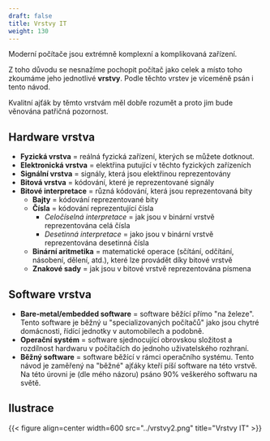 ```yaml
---
draft: false
title: Vrstvy IT
weight: 130
---
```


Moderní počítače jsou extrémně komplexní a komplikovaná zařízení.

Z toho důvodu se nesnažíme pochopit počítač jako celek a místo toho zkoumáme jeho jednotlivé **vrstvy**. Podle těchto vrstev je víceméně psán i tento návod. 

Kvalitní ajťák by těmto vrstvám měl dobře rozumět a proto jim bude věnována patřičná pozornost.

## Hardware vrstva

- **Fyzická vrstva** = reálná fyzická zařízení, kterých se můžete dotknout.
- **Elektronická vrstva** = elektřina putující v těchto fyzických zařízeních
- **Signální vrstva** = signály, která jsou elektřinou reprezentovány
- **Bitová vrstva** = kódování, které je reprezentované signály
- **Bitové interpretace** = různá kódování, která jsou reprezentovaná bity 
  - **Bajty** = kódování reprezentované bity
  - **Čísla** = kódování reprezentující čísla
    - *Celočíselná interpretace* = jak jsou v binární vrstvě reprezentována celá čísla
    - *Desetinná interpretace* = jako jsou v binární vrstvě reprezentována desetinná čísla  
  - **Binární aritmetika** = matematické operace (sčítání, odčítání, násobení, dělení, atd.), které lze provádět díky bitové vrstvě
  - **Znakové sady** = jak jsou v bitové vrstvě reprezentována písmena 


## Software vrstva
- **Bare-metal/embedded software** = software běžící přímo "na železe". Tento software je běžný u "specializovaných počítačů" jako jsou chytré domácnosti, řídící jednotky v automobilech a podobně.
- **Operační systém** = software sjednocující obrovskou složitost a rozdílnost hardwaru v počítačích do jednoho uživatelského rozhraní.
- **Běžný software** = software běžící v rámci operačního systému. Tento návod je zaměřený na "běžné" ajťáky kteří píší software na této vrstvě. Na této úrovni je (dle mého názoru) psáno 90% veškerého softwaru na světě.

## Ilustrace

{{< figure align=center width=600 src="../vrstvy2.png" title="Vrstvy IT" >}}